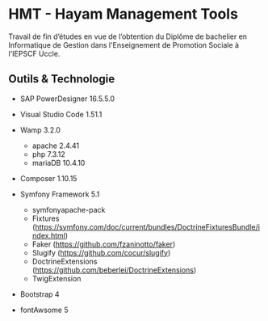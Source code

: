 # HMT - Hayam Management Tools
Travail de fin d’études en vue de l’obtention du Diplôme de bachelier en Informatique de Gestion dans l'Enseignement de Promotion Sociale à l'IEPSCF Uccle.

## Outils & Technologie

- SAP PowerDesigner 16.5.5.0

- Visual Studio Code 1.51.1

- Wamp 3.2.0
  - apache 2.4.41
  - php 7.3.12
  - mariaDB 10.4.10
  
- Composer 1.10.15
- Symfony Framework 5.1
  - symfonyapache-pack
  - Fixtures (https://symfony.com/doc/current/bundles/DoctrineFixturesBundle/index.html)
  - Faker (https://github.com/fzaninotto/faker)
  - Slugify (https://github.com/cocur/slugify)
  - DoctrineExtensions (https://github.com/beberlei/DoctrineExtensions)
  - TwigExtension
- Bootstrap 4
- fontAwsome 5

